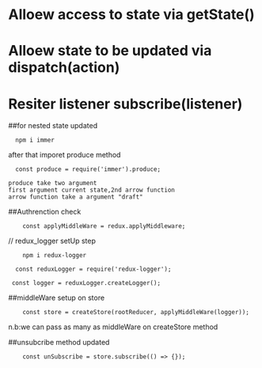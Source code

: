 # Alloew access to state via getState()

# Alloew state to be updated via dispatch(action)

# Resiter listener subscribe(listener)

##for nested state updated

```
  npm i immer
```

after that imporet produce method

```
  const produce = require('immer').produce;
```

```
produce take two argument
first argument current state,2nd arrow function
arrow function take a argument "draft"
```

##Authrenction check

```
    const applyMiddleWare = redux.applyMiddleware;
```

// redux_logger setUp step

```
    npm i redux-logger
```

```
  const reduxLogger = require('redux-logger');
```

```
 const logger = reduxLogger.createLogger();
```

##middleWare setup on store

```
    const store = createStore(rootReducer, applyMiddleWare(logger));
```

n.b:we can pass as many as middleWare on createStore method

##unsubcribe method updated

```
    const unSubscribe = store.subscribe(() => {});
```
